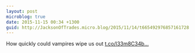 ```yaml
---
layout: post
microblog: true
date: 2015-11-15 00:34 +1300
guid: http://JacksonOfTrades.micro.blog/2015/11/14/t665492976857161728.html
---
```

How quickly could vampires wipe us out [t.co/l33m8C34b...](https://t.co/l33m8C34bh)
